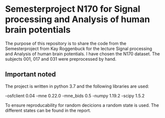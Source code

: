 # Semesterproject N170 for Signal processing and Analysis of human brain potentials

The purpose of this repository is to share the code from the Semesterproject from Kay Roggenbuck for the lecture Signal processing and Analysis of human brain potentials.
I have chosen the N170 dataset.
The subjects 001, 017 and 031 were preprocessed by hand. 

## Important noted

The project is written in python 3.7 and the following libraries are used:

-osfclient 0.04
-mne 0.22.0
-mne_bids 0.5
-numpy 1.19.2
-scipy 1.5.2

To ensure reproducability for random decicions a random state is used. 
The different states can be found in the report.
